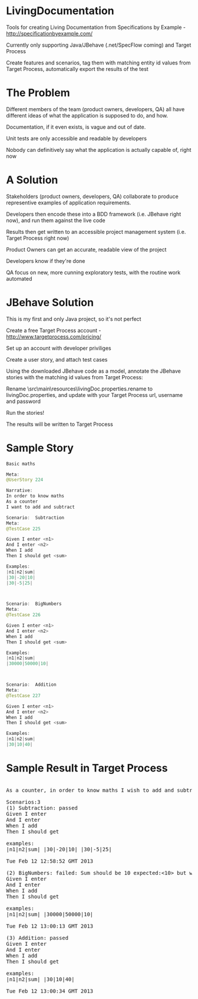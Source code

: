 LivingDocumentation
===================

Tools for creating Living Documentation from Specifications by Example - http://specificationbyexample.com/

Currently only supporting Java/JBehave (.net/SpecFlow coming) and Target Process

Create features and scenarios, tag them with matching entity id values from Target Process, automatically export the results of the test



The Problem
===========
Different members of the team (product owners, developers, QA) all have different ideas of what the application is supposed to do, and how.

Documentation, if it even exists, is vague and out of date.

Unit tests are only accessible and readable by developers

Nobody can definitively say what the application is actually capable of, right now

A Solution
==========
Stakeholders (product owners, developers, QA) collaborate to produce representive examples of application requirements.

Developers then encode these into a BDD framework (i.e. JBehave right now), and run them against the live code

Results then get written to an accessible project management system (i.e. Target Process right now)

Product Owners can get an accurate, readable view of the project

Developers know if they're done

QA focus on new, more cunning exploratory tests, with the routine work automated


JBehave Solution
================
This is my first and only Java project, so it's not perfect

Create a free Target Process account - http://www.targetprocess.com/pricing/

Set up an account with developer priviliges

Create a user story, and attach test cases

Using the downloaded JBehave code as a model, annotate the JBehave stories with the matching id values from Target Process:

Rename \src\main\resources\livingDoc.properties.rename to livingDoc.properties, and update with your Target Process url, username and password

Run the stories!

The results will be written to Target Process


Sample Story
============
```java
Basic maths

Meta:
@UserStory 224

Narrative: 
In order to know maths
As a counter
I want to add and subtract

Scenario:  Subtraction
Meta:
@TestCase 225

Given I enter <n1>
And I enter <n2>
When I add
Then I should get <sum>

Examples:
|n1|n2|sum|
|30|-20|10|
|30|-5|25|



Scenario:  BigNumbers
Meta:
@TestCase 226

Given I enter <n1>
And I enter <n2>
When I add
Then I should get <sum>

Examples:
|n1|n2|sum|
|30000|50000|10|



Scenario:  Addition
Meta:
@TestCase 227

Given I enter <n1>
And I enter <n2>
When I add
Then I should get <sum>

Examples:
|n1|n2|sum|
|30|10|40|
```


Sample Result in Target Process
===============================

<pre>

As a counter, in order to know maths I wish to add and subtract

Scenarios:3
(1) Subtraction: passed
Given I enter <n1>
And I enter <n2>
When I add
Then I should get <sum>

examples:
|n1|n2|sum| |30|-20|10| |30|-5|25|

Tue Feb 12 12:58:52 GMT 2013

(2) BigNumbers: failed: Sum should be 10 expected:<10> but was:<80000>
Given I enter <n1>
And I enter <n2>
When I add
Then I should get <sum>

examples:
|n1|n2|sum| |30000|50000|10|

Tue Feb 12 13:00:13 GMT 2013

(3) Addition: passed
Given I enter <n1>
And I enter <n2>
When I add
Then I should get <sum>

examples:
|n1|n2|sum| |30|10|40|

Tue Feb 12 13:00:34 GMT 2013
</pre>
